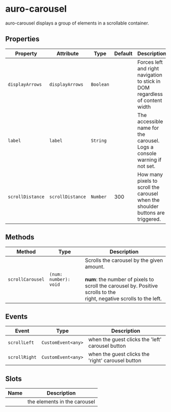 # auro-carousel

auro-carousel displays a group of elements in a scrollable container.

## Properties

| Property         | Attribute        | Type      | Default | Description                                      |
|------------------|------------------|-----------|---------|--------------------------------------------------|
| `displayArrows`  | `displayArrows`  | `Boolean` |         | Forces left and right navigation to stick in DOM regardless of content width |
| `label`          | `label`          | `String`  |         | The accessible name for the carousel. Logs a console warning if not set. |
| `scrollDistance` | `scrollDistance` | `Number`  | 300     | How many pixels to scroll the carousel when the shoulder buttons are triggered. |

## Methods

| Method           | Type                  | Description                                      |
|------------------|-----------------------|--------------------------------------------------|
| `scrollCarousel` | `(num: number): void` | Scrolls the carousel by the given amount.<br /><br />**num**: the number of pixels to scroll the carousel by. Positive scrolls to the<br />right, negative scrolls to the left. |

## Events

| Event         | Type               | Description                                      |
|---------------|--------------------|--------------------------------------------------|
| `scrollLeft`  | `CustomEvent<any>` | when the guest clicks the 'left' carousel button |
| `scrollRight` | `CustomEvent<any>` | when the guest clicks the 'right' carousel button |

## Slots

| Name | Description                  |
|------|------------------------------|
|      | the elements in the carousel |
